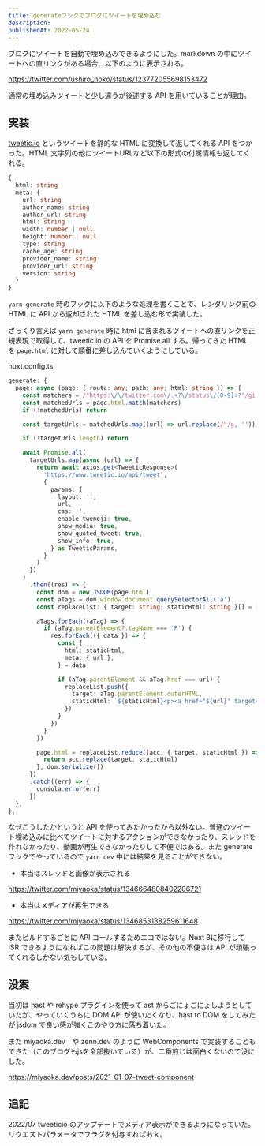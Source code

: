 ```yaml
---
title: generateフックでブログにツイートを埋め込む
description:
publishedAt: 2022-05-24
---
```


ブログにツイートを自動で埋め込みできるようにした。markdown の中にツイートへの直リンクがある場合、以下のように表示される。

https://twitter.com/ushiro_noko/status/123772055698153472

通常の埋め込みツイートと少し違うが後述する API を用いていることが理由。

## 実装

[tweetic.io](https://www.tweetic.io/) というツイートを静的な HTML に変換して返してくれる API をつかった。HTML 文字列の他にツイートURLなど以下の形式の付属情報も返してくれる。

```ts
{
  html: string
  meta: {
    url: string
    author_name: string
    author_url: string
    html: string
    width: number | null
    height: number | null
    type: string
    cache_age: string
    provider_name: string
    provider_url: string
    version: string
  }
}
```

`yarn generate` 時のフックに以下のような処理を書くことで、レンダリング前の HTML に API から返却された HTML を差し込む形で実装した。

ざっくり言えば `yarn generate` 時に html に含まれるツイートへの直リンクを正規表現で取得して、tweetic.io の API を Promise.all する。帰ってきた HTML を `page.html` に対して順番に差し込んでいくようにしている。


nuxt.config.ts

```ts
generate: {
  page: async (page: { route: any; path: any; html: string }) => {
    const matchers = /"https:\/\/twitter.com\/.+?\/status\/[0-9]+?"/gi
    const matchedUrls = page.html.match(matchers)
    if (!matchedUrls) return

    const targetUrls = matchedUrls.map((url) => url.replace(/"/g, ''))

    if (!targetUrls.length) return

    await Promise.all(
      targetUrls.map(async (url) => {
        return await axios.get<TweeticResponse>(
          'https://www.tweetic.io/api/tweet',
          {
            params: {
              layout: '',
              url,
              css: '',
              enable_twemoji: true,
              show_media: true,
              show_quoted_tweet: true,
              show_info: true,
            } as TweeticParams,
          }
        )
      })
    )
      .then((res) => {
        const dom = new JSDOM(page.html)
        const aTags = dom.window.document.querySelectorAll('a')
        const replaceList: { target: string; staticHtml: string }[] = []

        aTags.forEach((aTag) => {
          if (aTag.parentElement?.tagName === 'P') {
            res.forEach(({ data }) => {
              const {
                html: staticHtml,
                meta: { url },
              } = data

              if (aTag.parentElement && aTag.href === url) {
                replaceList.push({
                  target: aTag.parentElement.outerHTML,
                  staticHtml: `${staticHtml}<p><a href="${url}" target="_blank" rel="noopener noreferrer">${url}</a></p>`,
                })
              }
            })
          }
        })

        page.html = replaceList.reduce((acc, { target, staticHtml }) => {
          return acc.replace(target, staticHtml)
        }, dom.serialize())
      })
      .catch((err) => {
        consola.error(err)
      })
  },
},
```

なぜこうしたかというと API を使ってみたかったから以外ない。普通のツイート埋め込みに比べてツイートに対するアクションができなかったり、スレッドを作れなかったり、動画が再生できなかったりして不便ではある。また generate フックでやっているので `yarn dev` 中には結果を見ることができない。

- 本当はスレッドと画像が表示される

https://twitter.com/miyaoka/status/1346664808402206721


- 本当はメディアが再生できる

https://twitter.com/miyaoka/status/1346853138259611648

またビルドするごとに API コールするためエコではない。Nuxt 3に移行して ISR できるようになればこの問題は解決するが、その他の不便さは API が頑張ってくれるしかない気もしている。

## 没案

当初は hast や rehype プラグインを使って ast からごにょごにょしようとしていたが、やっていくうちに DOM API が使いたくなり、hast to DOM をしてみたが jsdom で良い感が強くこのやり方に落ち着いた。

また miyaoka.dev　や zenn.dev のように WebComponents で実装することもできた（このブログもjsを全部抜いている）が、二番煎じは面白くないので没にした。

https://miyaoka.dev/posts/2021-01-07-tweet-component

## 追記

2022/07
tweeticio のアップデートでメディア表示ができるようになっていた。リクエストパラメータでフラグを付与すればおｋ。
